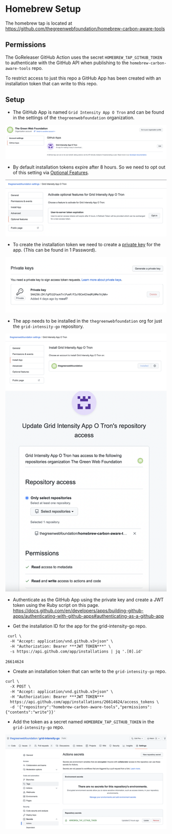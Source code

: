 # Homebrew Setup

The homebrew tap is located at https://github.com/thegreenwebfoundation/homebrew-carbon-aware-tools

## Permissions

The GoReleaser GitHub Action uses the secret `HOMEBREW_TAP_GITHUB_TOKEN` to
authenticate with the GitHub API when publishing to the 
`homebrew-carbon-aware-tools` repo.

To restrict access to just this repo a GitHub App has been created with an
installation token that can write to this repo.

## Setup

- The GitHub App is named `Grid Intensity App O Tron` and can be found in
the settings of the `thegreenwebfoundation` organization.

![GitHub App](github_app.png)

- By default installation tokens expire after 8 hours. So we need to opt out of
this setting via [Optional Features](https://docs.github.com/en/developers/apps/getting-started-with-apps/activating-optional-features-for-apps).

![GitHub App optional features](github_app_optional_features.png)

- To create the installation token we need to create a [private key](https://docs.github.com/en/developers/apps/building-github-apps/authenticating-with-github-apps)
for the app. (This can be found in 1 Password).

![GitHub App private key](github_app_private_key.png)

- The app needs to be installed in the `thegreenwebfoundation` org for just the
`grid-intensity-go` repository.

![GitHub App installation](github_app_install.png)
![GitHub App installation for repo](github_app_install_repo.png)

- Authenticate as the GitHub App using the private key and create a JWT token
using the Ruby script on this page. 
https://docs.github.com/en/developers/apps/building-github-apps/authenticating-with-github-apps#authenticating-as-a-github-app

- Get the installation ID for the app for the grid-intensity-go repo.

```
 curl \
  -H "Accept: application/vnd.github.v3+json" \
  -H "Authorization: Bearer ***JWT TOKEN***" \
  -s https://api.github.com/app/installations | jq '.[0].id'

26614624
```

- Create an installation token that can write to the `grid-intensity-go` repo.

```
curl \
  -X POST \
  -H "Accept: application/vnd.github.v3+json" \
  -H "Authorization: Bearer ***JWT TOKEN***
  https://api.github.com/app/installations/26614624/access_tokens \
  -d '{"repository":"homebrew-carbon-aware-tools","permissions":{"contents":"write"}}'
```

- Add the token as a secret named `HOMEBREW_TAP_GITHUB_TOKEN` in the
`grid-intensity-go` repo.

![GitHub secret with token](github_repo_secret.png)
